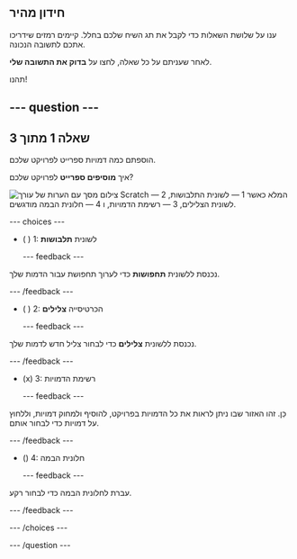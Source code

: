 ## חידון מהיר

ענו על שלושת השאלות כדי לקבל את תג השיח שלכם בחלל. קיימים רמזים שידריכו אתכם לתשובה הנכונה.

לאחר שעניתם על כל שאלה, לחצו על **בדוק את התשובה שלי**.

תהנו!

--- question ---
---
שאלה 1 מתוך 3
---

הוספתם כמה דמויות ספרייט לפרויקט שלכם.

איך **מוסיפים ספרייט** לפרויקט שלכם?

![צילום מסך עם הערות של עורך Scratch המלא כאשר 1 — לשונית התלבושות, 2 — לשונית הצלילים, 3 — רשימת הדמויות, ו 4 — חלונית הבמה מודגשים.](images/question1.png)

--- choices ---

- ( ) 1: לשונית **תלבושות**

  --- feedback ---

נכנסת ללשונית **תחפושות** כדי לערוך תחפושת עבור הדמות שלך.

  --- /feedback ---

- ( ) 2: הכרטיסייה **צלילים**

  --- feedback ---

נכנסת ללשונית **צלילים** כדי לבחור צליל חדש לדמות שלך.

  --- /feedback ---

- (x) 3: רשימת הדמויות

  --- feedback ---

כֵּן. זהו האזור שבו ניתן לראות את כל הדמויות בפרויקט, להוסיף ולמחוק דמויות, וללחוץ על דמויות כדי לבחור אותם.

  --- /feedback ---

- () 4: חלונית הבמה

  --- feedback ---

עברת לחלונית הבמה כדי לבחור רקע.

  --- /feedback ---

--- /choices ---

--- /question ---
